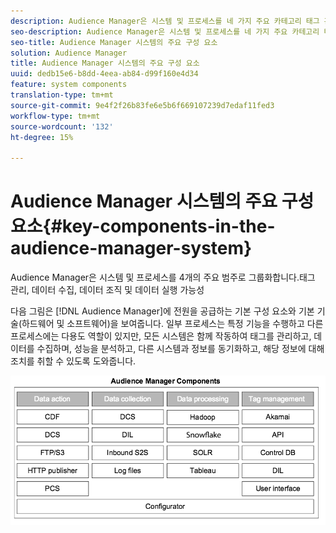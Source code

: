 ```yaml
---
description: Audience Manager은 시스템 및 프로세스를 네 가지 주요 카테고리 태그 관리, 데이터 수집, 데이터 조직 및 데이터 실행 기능으로 그룹화합니다.
seo-description: Audience Manager은 시스템 및 프로세스를 네 가지 주요 카테고리 태그 관리, 데이터 수집, 데이터 조직 및 데이터 실행 기능으로 그룹화합니다.
seo-title: Audience Manager 시스템의 주요 구성 요소
solution: Audience Manager
title: Audience Manager 시스템의 주요 구성 요소
uuid: dedb15e6-b8dd-4eea-ab84-d99f160e4d34
feature: system components
translation-type: tm+mt
source-git-commit: 9e4f2f26b83fe6e5b6f669107239d7edaf11fed3
workflow-type: tm+mt
source-wordcount: '132'
ht-degree: 15%

---
```



# Audience Manager 시스템의 주요 구성 요소{#key-components-in-the-audience-manager-system}

Audience Manager은 시스템 및 프로세스를 4개의 주요 범주로 그룹화합니다.태그 관리, 데이터 수집, 데이터 조직 및 데이터 실행 가능성

<!-- 

c_compstack.xml

 -->

다음 그림은 [!DNL Audience Manager]에 전원을 공급하는 기본 구성 요소와 기본 기술(하드웨어 및 소프트웨어)을 보여줍니다. 일부 프로세스는 특정 기능을 수행하고 다른 프로세스에는 다용도 역할이 있지만, 모든 시스템은 함께 작동하여 태그를 관리하고, 데이터를 수집하며, 성능을 분석하고, 다른 시스템과 정보를 동기화하고, 해당 정보에 대해 조치를 취할 수 있도록 도와줍니다.

![](assets/components.png)

